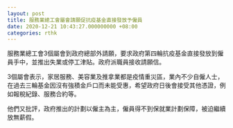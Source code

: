 ```yaml
---
layout: post
title: 服務業總工會屬會請願促抗疫基金直接發放予僱員
date: 2020-12-21 10:43:27.000000000 +08:00
categories: rthk
---
```


服務業總工會3個屬會到政府總部外請願，要求政府第四輪抗疫基金直接發放到僱員手中，並推出失業或停工津貼。政府派職員接收請願信。

3個屬會表示，家居服務、美容業及推拿業都是疫情重災區，業內不少自僱人士，在過去三輪基金因沒有強積金戶口而未能受惠，希望政府日後會接受其他憑證，例如報稅紀錄、服務合約等。

他們又批評，政府推出的計劃以僱主為主，僱員得不到保就業計劃保障，被迫繼續放無薪假。
